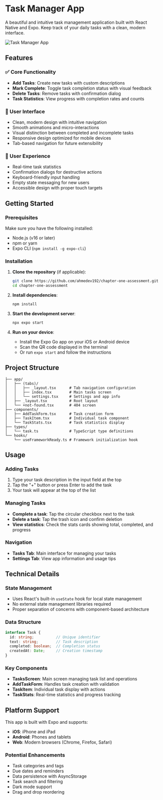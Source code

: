 # Task Manager App

A beautiful and intuitive task management application built with React Native and Expo. Keep track of your daily tasks with a clean, modern interface.

![Task Manager App](https://images.pexels.com/photos/3243/pen-calendar-to-do-checklist.jpg?auto=compress&cs=tinysrgb&w=800)

## Features

### ✅ Core Functionality
- **Add Tasks**: Create new tasks with custom descriptions
- **Mark Complete**: Toggle task completion status with visual feedback
- **Delete Tasks**: Remove tasks with confirmation dialog
- **Task Statistics**: View progress with completion rates and counts

### 🎨 User Interface
- Clean, modern design with intuitive navigation
- Smooth animations and micro-interactions
- Visual distinction between completed and incomplete tasks
- Responsive design optimized for mobile devices
- Tab-based navigation for future extensibility

### 📱 User Experience
- Real-time task statistics
- Confirmation dialogs for destructive actions
- Keyboard-friendly input handling
- Empty state messaging for new users
- Accessible design with proper touch targets

## Getting Started

### Prerequisites

Make sure you have the following installed:
- Node.js (v16 or later)
- npm or yarn
- Expo CLI (`npm install -g expo-cli`)

### Installation

1. **Clone the repository** (if applicable):
   ```bash
   git clone https://github.com/ahmedev192/chapter-one-assessment.git
   cd chapter-one-assessment
   ```

2. **Install dependencies**:
   ```bash
   npm install
   ```

3. **Start the development server**:
   ```bash
   npx expo start
   ```

4. **Run on your device**:
   - Install the Expo Go app on your iOS or Android device
   - Scan the QR code displayed in the terminal
   - Or run `expo start` and follow the instructions

## Project Structure

```
├── app/
│   ├── (tabs)/
│   │   ├── _layout.tsx      # Tab navigation configuration
│   │   ├── index.tsx        # Main tasks screen
│   │   └── settings.tsx     # Settings and app info
│   ├── _layout.tsx          # Root layout
│   └── +not-found.tsx       # 404 screen
├── components/
│   ├── AddTaskForm.tsx      # Task creation form
│   ├── TaskItem.tsx         # Individual task component
│   └── TaskStats.tsx        # Task statistics display
├── types/
│   └── task.ts              # TypeScript type definitions
└── hooks/
    └── useFrameworkReady.ts # Framework initialization hook
```

## Usage

### Adding Tasks
1. Type your task description in the input field at the top
2. Tap the "+" button or press Enter to add the task
3. Your task will appear at the top of the list

### Managing Tasks
- **Complete a task**: Tap the circular checkbox next to the task
- **Delete a task**: Tap the trash icon and confirm deletion
- **View statistics**: Check the stats cards showing total, completed, and progress

### Navigation
- **Tasks Tab**: Main interface for managing your tasks
- **Settings Tab**: View app information and usage tips

## Technical Details

### State Management
- Uses React's built-in `useState` hook for local state management
- No external state management libraries required
- Proper separation of concerns with component-based architecture

### Data Structure
```typescript
interface Task {
  id: string;          // Unique identifier
  text: string;        // Task description
  completed: boolean;  // Completion status
  createdAt: Date;     // Creation timestamp
}
```

### Key Components
- **TasksScreen**: Main screen managing task list and operations
- **AddTaskForm**: Handles task creation with validation
- **TaskItem**: Individual task display with actions
- **TaskStats**: Real-time statistics and progress tracking

## Platform Support

This app is built with Expo and supports:
- **iOS**: iPhone and iPad
- **Android**: Phones and tablets
- **Web**: Modern browsers (Chrome, Firefox, Safari)

### Potential Enhancements
- Task categories and tags
- Due dates and reminders
- Data persistence with AsyncStorage
- Task search and filtering
- Dark mode support
- Drag and drop reordering

